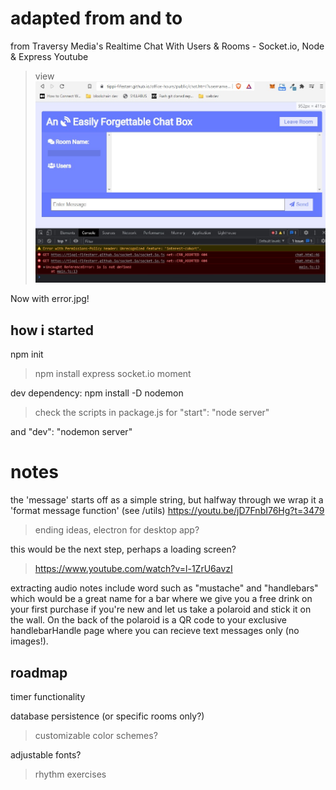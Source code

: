 # adapted from and to

from Traversy Media's Realtime Chat With Users & Rooms - Socket.io, Node & Express Youtube 

> view <img src="./error.jpg">

Now with error.jpg!

## how i started
npm init

>npm install express socket.io moment

dev dependency: npm install -D nodemon

>check the scripts in package.js for "start": "node server"

and "dev": "nodemon server"

#  notes
the 'message' starts off as a simple string, but halfway through we wrap it a 'format message function' (see /utils)
https://youtu.be/jD7FnbI76Hg?t=3479

>ending ideas, electron for desktop app? 

this would be the next step, perhaps a loading screen?

>https://www.youtube.com/watch?v=l-1ZrU6avzI

extracting audio notes include word such as "mustache" and "handlebars" which would be a great name for a bar where we give you a free drink on your first purchase if you're new and let us take a polaroid and stick it on the wall.  On the back of the polaroid is a QR code to your exclusive handlebarHandle page where you can recieve text messages only (no images!).

## roadmap

timer functionality

><i class="fas fa-satellite-dish"></i>

database persistence (or specific rooms only?)

>customizable color schemes?

adjustable fonts?

>rhythm exercises
